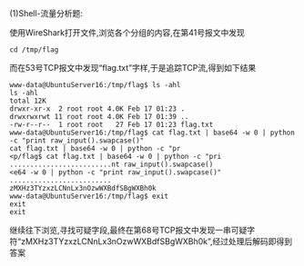 (1)Shell-流量分析题:

使用WireShark打开文件,浏览各个分组的内容,在第41号报文中发现

```
cd /tmp/flag
```

而在53号TCP报文中发现“flag.txt”字样,于是追踪TCP流,得到如下结果

```
www-data@UbuntuServer16:/tmp/flag$ ls -ahl
ls -ahl
total 12K
drwxr-xr-x  2 root root 4.0K Feb 17 01:23 .
drwxrwxrwt 11 root root 4.0K Feb 17 01:39 ..
-rw-r--r--  1 root root   27 Feb 17 01:23 flag.txt
www-data@UbuntuServer16:/tmp/flag$ cat flag.txt | base64 -w 0 | python -c "print raw_input().swapcase()"
cat flag.txt | base64 -w 0 | python -c "pr
<p/flag$ cat flag.txt | base64 -w 0 | python -c "pri                         .........................nt raw_input().swapcase()
<e64 -w 0 | python -c "print raw_input().swapcase()"                         .........................
zMXHz3TYzxzLCNnLx3nOzwWXBdfSBgWXBh0k
www-data@UbuntuServer16:/tmp/flag$ exit
exit
exit
```

继续往下浏览,寻找可疑字段,最终在第68号TCP报文中发现一串可疑字符“zMXHz3TYzxzLCNnLx3nOzwWXBdfSBgWXBh0k”,经过处理后解码即得到答案